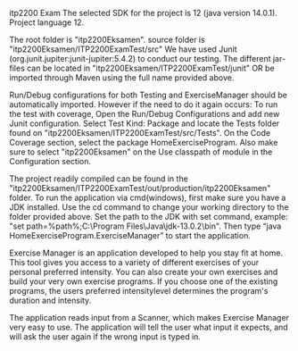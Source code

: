 itp2200 Exam
The selected SDK for the project is 12 (java version 14.0.1). Project language 12. 

The root folder is "itp2200Eksamen". source folder is "itp2200Eksamen/ITP2200ExamTest/src"
We have used Junit (org.junit.jupiter:junit-jupiter:5.4.2) to conduct our testing.
The different jar-files can be located in "itp2200Eksamen/ITP2200ExamTest/junit" OR be imported through Maven using the full name provided above.


Run/Debug configurations for both Testing and ExerciseManager should be automatically imported.
However if the need to do it again occurs: To run the test with coverage, Open the Run/Debug Configurations and add new Junit configuration. 
Select Test Kind: Package and locate the Tests folder found on "itp2200Eksamen/ITP2200ExamTest/src/Tests".
On the Code Coverage section, select the package HomeExerciseProgram.
Also make sure to select "itp2200Eksamen" on the Use classpath of module in the Configuration section.


The project readily compiled can be found in the "itp2200Eksamen/ITP2200ExamTest/out/production/itp2200Eksamen" folder.
To run the application via cmd(windows), first make sure you have a JDK installed. Use the cd command to change your working directory 
to the folder provided above. Set the path to the JDK with set command, example: "set path=%path%;C:\Program Files\Java\jdk-13.0.2\bin".
Then type “java HomeExerciseProgram.ExerciseManager” to start the application.



Exercise Manager is an application developed to help you stay fit at home. This tool gives you access to a variety of different exercises of your personal preferred intensity. You can also create your own exercises and build your very own exercise programs. If you choose one of the existing programs, the users preferred intensitylevel determines the program's duration and intensity.


The application reads input from a Scanner, which makes Exercise Manager very easy to use.
The application will tell the user what input it expects, and will ask the user again if the wrong input is typed in.
